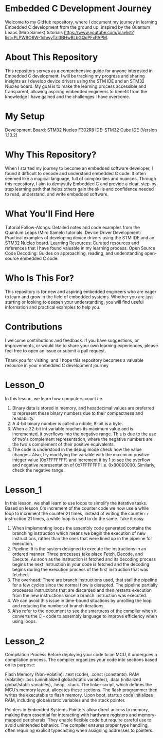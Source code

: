 # Embedded C Development Journey
Welcome to my GitHub repository, where I document my journey in learning Embedded C development from the ground up, inspired by the Quantum Leaps (Miro Samek) tutorials https://www.youtube.com/playlist?list=PLPW8O6W-1chwyTzI3BHwBLbGQoPFxPAPM.

# About This Repository
This repository serves as a comprehensive guide for anyone interested in Embedded C development. I will be tracking my progress and sharing insights as I develop device drivers using the STM IDE and an STM32 Nucleo board. My goal is to make the learning process accessible and transparent, allowing aspiring embedded engineers to benefit from the knowledge I have gained and the challenges I have overcome.

# My Setup
Development Board: STM32 Nucleo F302R8
IDE: STM32 Cube IDE (Version 1.13.2)

# Why This Repository?
When I started my journey to become an embedded software developer, I found it difficult to decode and understand embedded C code. It often seemed like a magical language, full of complexities and nuances. Through this repository, I aim to demystify Embedded C and provide a clear, step-by-step learning path that helps others gain the skills and confidence needed to read, understand, and write embedded software.

# What You'll Find Here
Tutorial Follow-Alongs: Detailed notes and code examples from the Quantum Leaps (Miro Samek) tutorials.
Device Driver Development: Practical examples of developing device drivers using the STM IDE and an STM32 Nucleo board.
Learning Resources: Curated resources and references that I have found valuable in my learning process.
Open Source Code Decoding: Guides on approaching, reading, and understanding open-source embedded C code.
# Who Is This For?
This repository is for new and aspiring embedded engineers who are eager to learn and grow in the field of embedded systems. Whether you are just starting or looking to deepen your understanding, you will find useful information and practical examples to help you.

# Contributions
I welcome contributions and feedback. If you have suggestions, or improvements, or would like to share your own learning experiences, please feel free to open an issue or submit a pull request.

Thank you for visiting, and I hope this repository becomes a valuable resource in your embedded C development journey
# Lesson_0
In this lesson, we learn how computers count i.e.
1. Binary data is stored in memory, and hexadecimal values are preferred to represent these binary numbers due to their compactness and readability.
2. A 4-bit binary number is called a nibble, 8-bit is a byte.
3. When a 32-bit int variable reaches its maximum value and is incremented, it overflows into the negative range. This is due to the use of two's complement representation, where the negative numbers are the 
   two's complement of their positive equivalents.
4. The code is understood in the debug mode check how the value changes. Also, try modifying the variable with the maximum positive integer value (0x7FFFFFFF) and increment it by 1 to see the overflow and negative 
   representation of 0x7FFFFFFF i.e. 0x80000000. Similarly, check the negative range.
# Lesson_1
In this lesson, we shall learn to use loops to simplify the iterative tasks. Based on lesson_0's increment of the counter code we now use a while loop to increment the counter 21 times, instead of writing the counter++ instruction 21 times, a while loop is used to do the same. Take it easy.
1. When implementing loops the assembly code generated contains the branching instruction which means we begin the execution of new instructions, rather than the ones that were lined up in the pipeline for execution.
2. Pipeline: It is the system designed to execute the instructions in an ordered manner. Three processes take place Fetch, Decode, and Execute. As soon as the instruction is fetched and its decoding process begins the next instruction in your code is fetched and the decoding begins during the execution process of the first instruction that was fetched.
3. The overhead: There are branch instructions used, that stall the pipeline for a few cycles since the normal flow is disrupted. The pipeline partially processes instructions that are discarded and then restarts execution from the new instructions since a branch instruction was executed.
4. We can avoid this issue in time-bound situations by unrolling the loop and reducing the number of branch iterations.
5. Also refer to the document to see the smartness of the compiler when it converts the C - code to assembly language to improve efficiency when using loops.
# Lesson_2
Compilation Process
Before deploying your code to an MCU, it undergoes a compilation process. The compiler organizes your code into sections based on its purpose:

Flash Memory (Non-Volatile): .text (code), .const (constants).
RAM (Volatile): .bss (uninitialized global/static variables), .data (initialized global/static variables), .heap, .stack.
The linker script, which defines the MCU’s memory layout, allocates these sections. The flash programmer then writes the executable to flash memory. Upon boot, startup code initializes RAM, including global/static variables and the stack pointer.

Pointers in Embedded Systems
Pointers allow direct access to memory, making them essential for interacting with hardware registers and memory-mapped peripherals. They enable flexible code but require careful use to avoid unintended behavior. The compiler ensures proper type handling, often requiring explicit typecasting when assigning addresses to pointers.

